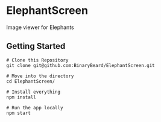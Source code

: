 # ElephantScreen

Image viewer for Elephants

## Getting Started

```shell
# Clone this Repository
git clone git@github.com:BinaryBeard/ElephantScreen.git

# Move into the directory
cd ElephantScreen/

# Install everything
npm install

# Run the app locally
npm start
```
